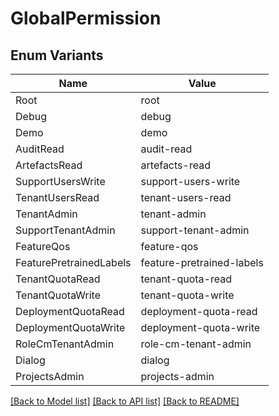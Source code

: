 # GlobalPermission

## Enum Variants

| Name | Value |
|---- | -----|
| Root | root |
| Debug | debug |
| Demo | demo |
| AuditRead | audit-read |
| ArtefactsRead | artefacts-read |
| SupportUsersWrite | support-users-write |
| TenantUsersRead | tenant-users-read |
| TenantAdmin | tenant-admin |
| SupportTenantAdmin | support-tenant-admin |
| FeatureQos | feature-qos |
| FeaturePretrainedLabels | feature-pretrained-labels |
| TenantQuotaRead | tenant-quota-read |
| TenantQuotaWrite | tenant-quota-write |
| DeploymentQuotaRead | deployment-quota-read |
| DeploymentQuotaWrite | deployment-quota-write |
| RoleCmTenantAdmin | role-cm-tenant-admin |
| Dialog | dialog |
| ProjectsAdmin | projects-admin |


[[Back to Model list]](../README.md#documentation-for-models) [[Back to API list]](../README.md#documentation-for-api-endpoints) [[Back to README]](../README.md)


